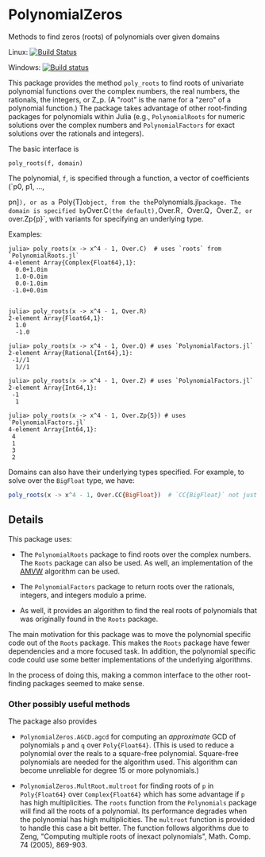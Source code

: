 # PolynomialZeros

Methods to find zeros (roots) of polynomials over given domains

Linux: [![Build Status](https://travis-ci.org/jverzani/PolynomialZeros.jl.svg?branch=master)](https://travis-ci.org/jverzani/PolynomialZeros.jl)

Windows:
[![Build status](https://ci.appveyor.com/api/projects/status/ovkutr0gxrdtjxmb/branch/master?svg=true)](https://ci.appveyor.com/project/jverzani/polynomialzeros-jl/branch/master)



This package provides the method `poly_roots` to find roots of
univariate polynomial functions over the complex numbers, the real
numbers, the rationals, the integers, or Z_p. (A "root" is the name
for a "zero" of a polynomial function.) The package takes advantage of
other root-finding packages for polynomials within Julia (e.g.,
`PolynomialRoots` for numeric solutions over the complex numbers and
`PolynomialFactors` for exact solutions over the rationals and integers).

The basic interface is

```
poly_roots(f, domain)
```

The polynomial, `f`, is specified through a function, a vector of
coefficients (`p0, p1, ..., 
  
pn]`), or as a `Poly{T}` object, from the
the `Polynomials.jl` package. The domain is specified by `Over.C` (the
default), `Over.R`, `Over.Q`, `Over.Z`, or `over.Zp{p}`, with variants
for specifying an underlying type.


Examples:

```
julia> poly_roots(x -> x^4 - 1, Over.C)  # uses `roots` from `PolynomialRoots.jl`
4-element Array{Complex{Float64},1}:
  0.0+1.0im
  1.0-0.0im
  0.0-1.0im
 -1.0+0.0im


julia> poly_roots(x -> x^4 - 1, Over.R)  
2-element Array{Float64,1}:
  1.0
  -1.0
  
julia> poly_roots(x -> x^4 - 1, Over.Q) # uses `PolynomialFactors.jl`
2-element Array{Rational{Int64},1}:
 -1//1
  1//1

julia> poly_roots(x -> x^4 - 1, Over.Z) # uses `PolynomialFactors.jl`
2-element Array{Int64,1}:
 -1
  1

julia> poly_roots(x -> x^4 - 1, Over.Zp{5}) # uses `PolynomialFactors.jl`
4-element Array{Int64,1}:
 4
 1
 3
 2
```

Domains can also have their underlying types specified. For example, to solve
over the `BigFloat` type, we have:

```julia
poly_roots(x -> x^4 - 1, Over.CC{BigFloat})  # `CC{BigFloat}` not just `C`
```

## Details


This package uses:

* The `PolynomialRoots` package to find roots over the complex
numbers. The `Roots` package can also be used. As well, an
implementation of the
[AMVW](http://epubs.siam.org/doi/abs/10.1137/140983434) algorithm can
be used.

* The `PolynomialFactors` package to return roots over the
rationals, integers, and integers modulo a prime.

* As well, it provides an algorithm to find the real
roots of polynomials that was originally found in the `Roots` package.


The main motivation for this package was to move the polynomial
specific code out of the `Roots` package. This makes the `Roots`
package have fewer dependencies and a more focused task. In addition,
the polynomial specific code could use some better implementations of
the underlying algorithms.

In the process of doing this, making a common interface to the other
root-finding packages seemed to make sense.

### Other possibly useful methods

The package also provides

* `PolynomialZeros.AGCD.agcd` for computing an *approximate* GCD of
  polynomials `p` and `q` over `Poly{Float64}`. (This is used to
  reduce a polynomial over the reals to a square-free
  polynomial. Square-free polynomials are needed for the
  algorithm used. This algorithm can become unreliable for degree 15
  or more polynomials.)

* `PolynomialZeros.MultRoot.multroot` for finding roots of `p` in
  `Poly{Float64}` over `Complex{Float64}` which has some advantage if
  `p` has high multiplicities. The `roots` function from the
  `Polynomials` package will find all the roots of a polynomial. Its
  performance degrades when the polynomial has high
  multiplicities. The `multroot` function is provided to handle this
  case a bit better. The function follows algorithms due to Zeng,
  "Computing multiple roots of inexact polynomials", Math. Comp. 74
  (2005), 869-903. 

